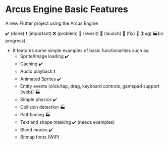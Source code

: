 # Arcus Engine Basic Features

A new Flutter project using the Arcus Engine

✔️ (done)
❗ (important)
❌ (problem)
🚩 (revisit)
🚀 (launch)
🔨 (fix)
👾 (bug)
🏭(in progress)

- It features some simple examples of basic functionalities such as:
  - Sprite/Image loading ✔️
  - Caching ✔️
  - Audio playback ❗
  - Animated Sprites ✔️
  - Entity events (click/tap, drag, keyboard controls, gamepad support (web)) 🏭
  - Simple physics ✔️
  - Collision detection 🏭
  - Pathfinding 🏭
  - Text and shape masking ✔️ (needs examples)
  - Blend modes ✔️
  - Bitmap fonts (WIP)
